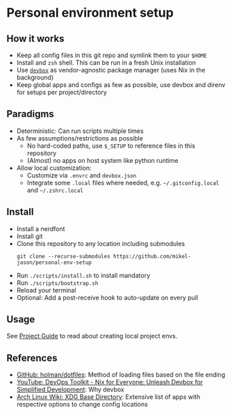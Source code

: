 # Personal environment setup

## How it works

- Keep all config files in this git repo and symlink them to your `$HOME`
- Install and `zsh` shell. This can be run in a fresh Unix installation
- Use [`devbox`](https://github.com/jetify-com/devbox) as vendor-agnostic package manager (uses Nix in the background)
- Keep global apps and configs as few as possible, use devbox and direnv for setups per project/directory

## Paradigms

- Deterministic: Can run scripts multiple times
- As few assumptions/restrictions as possible
  - No hard-coded paths, use `$_SETUP` to reference files in this repository
  - (Almost) no apps on host system like python runtime
- Allow local customization:
  - Customize via `.envrc` and `devbox.json`
  - Integrate some `.local` files where needed, e.g. `~/.gitconfig.local` and `~/.zshrc.local`

## Install

- Install a nerdfont
- Install git
- Clone this repository to any location including submodules
  ```shell
  git clone --recurse-submodules https://github.com/mikel-jason/personal-env-setup
  ```
- Run `./scripts/install.sh` to install mandatory
- Run `./scripts/bootstrap.sh`
- Reload your terminal
- Optional: Add a post-receive hook to auto-update on every pull

## Usage

See [Project Guide](./PROJECT.md) to read about creating local project envs.

## References

- [GitHub: holman/dotfiles](https://github.com/holman/dotfiles): Method of loading files based on the file ending
- [YouTube: DevOps Toolkit - Nix for Everyone: Unleash Devbox for Simplified Development](https://www.youtube.com/watch?v=WiFLtcBvGMU): Why devbox
- [Arch Linux Wiki: XDG Base Directory](https://wiki.archlinux.org/title/XDG_Base_Directory): Extensive list of apps with respective options to change config locations
